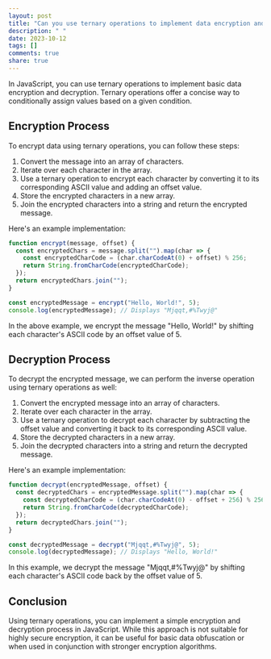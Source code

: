 ```yaml
---
layout: post
title: "Can you use ternary operations to implement data encryption and decryption in JavaScript?"
description: " "
date: 2023-10-12
tags: []
comments: true
share: true
---
```


In JavaScript, you can use ternary operations to implement basic data encryption and decryption. Ternary operations offer a concise way to conditionally assign values based on a given condition.

## Encryption Process

To encrypt data using ternary operations, you can follow these steps:

1. Convert the message into an array of characters.
2. Iterate over each character in the array.
3. Use a ternary operation to encrypt each character by converting it to its corresponding ASCII value and adding an offset value.
4. Store the encrypted characters in a new array.
5. Join the encrypted characters into a string and return the encrypted message.

Here's an example implementation:

```javascript
function encrypt(message, offset) {
  const encryptedChars = message.split("").map(char => {
    const encryptedCharCode = (char.charCodeAt(0) + offset) % 256;
    return String.fromCharCode(encryptedCharCode);
  });
  return encryptedChars.join("");
}

const encryptedMessage = encrypt("Hello, World!", 5);
console.log(encryptedMessage); // Displays "Mjqqt,#%Twyj@"
```

In the above example, we encrypt the message "Hello, World!" by shifting each character's ASCII code by an offset value of 5.

## Decryption Process

To decrypt the encrypted message, we can perform the inverse operation using ternary operations as well:

1. Convert the encrypted message into an array of characters.
2. Iterate over each character in the array.
3. Use a ternary operation to decrypt each character by subtracting the offset value and converting it back to its corresponding ASCII value.
4. Store the decrypted characters in a new array.
5. Join the decrypted characters into a string and return the decrypted message.

Here's an example implementation:

```javascript
function decrypt(encryptedMessage, offset) {
  const decryptedChars = encryptedMessage.split("").map(char => {
    const decryptedCharCode = (char.charCodeAt(0) - offset + 256) % 256;
    return String.fromCharCode(decryptedCharCode);
  });
  return decryptedChars.join("");
}

const decryptedMessage = decrypt("Mjqqt,#%Twyj@", 5);
console.log(decryptedMessage); // Displays "Hello, World!"
```

In this example, we decrypt the message "Mjqqt,#%Twyj@" by shifting each character's ASCII code back by the offset value of 5.

## Conclusion

Using ternary operations, you can implement a simple encryption and decryption process in JavaScript. While this approach is not suitable for highly secure encryption, it can be useful for basic data obfuscation or when used in conjunction with stronger encryption algorithms.